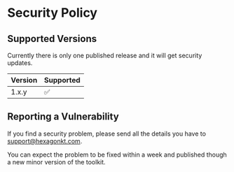 
# Security Policy

## Supported Versions

Currently there is only one published release and it will get security updates.

| Version | Supported          |
| ------- | ------------------ |
| 1.x.y   | :white_check_mark: |

## Reporting a Vulnerability

If you find a security problem, please send all the details you have to [support@hexagonkt.com].

You can expect the problem to be fixed within a week and published though a new minor version of the
toolkit.

[support@hexagonkt.com]: mailto:support@hexagonkt.com
